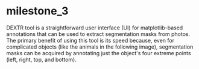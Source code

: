 # milestone_3
DEXTR tool is a straightforward user interface (UI) for matplotlib-based annotations that can be used to extract segmentation masks from photos. The primary benefit of using this tool is its speed because, even for complicated objects (like the animals in the following image), segmentation masks can be acquired by annotating just the object's four extreme points (left, right, top, and bottom).
